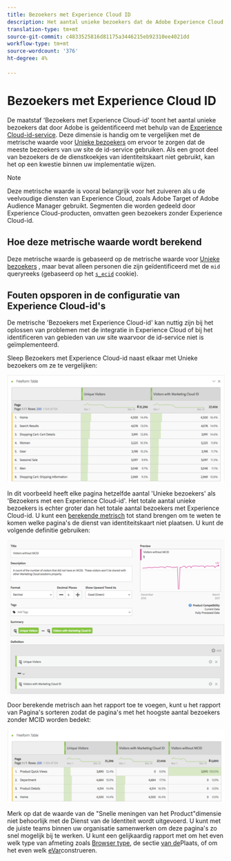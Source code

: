 ```yaml
---
title: Bezoekers met Experience Cloud ID
description: Het aantal unieke bezoekers dat de Adobe Experience Cloud ID-service gebruikt.
translation-type: tm+mt
source-git-commit: c4833525816d81175a3446215eb92310ee4021dd
workflow-type: tm+mt
source-wordcount: '376'
ht-degree: 4%

---
```



# Bezoekers met Experience Cloud ID

De maatstaf &#39;Bezoekers met Experience Cloud-id&#39; toont het aantal unieke bezoekers dat door Adobe is geïdentificeerd met behulp van de [Experience Cloud-id-service](https://docs.adobe.com/content/help/nl-NL/id-service/using/home.html). Deze dimensie is handig om te vergelijken met de metrische waarde voor [Unieke bezoekers](unique-visitors.md) om ervoor te zorgen dat de meeste bezoekers van uw site de id-service gebruiken. Als een groot deel van bezoekers de de dienstkoekjes van identiteitskaart niet gebruikt, kan het op een kwestie binnen uw implementatie wijzen.

>[!NOTE]
>
>Deze metrische waarde is vooral belangrijk voor het zuiveren als u de veelvoudige diensten van Experience Cloud, zoals Adobe Target of Adobe Audience Manager gebruikt. Segmenten die worden gedeeld door Experience Cloud-producten, omvatten geen bezoekers zonder Experience Cloud-id.

## Hoe deze metrische waarde wordt berekend

Deze metrische waarde is gebaseerd op de metrische waarde voor [Unieke bezoekers](unique-visitors.md) , maar bevat alleen personen die zijn geïdentificeerd met de `mid` queryreeks (gebaseerd op het [`s_ecid`](https://docs.adobe.com/content/help/en/core-services/interface/ec-cookies/cookies-analytics.html) cookie).

## Fouten opsporen in de configuratie van Experience Cloud-id&#39;s

De metrische &#39;Bezoekers met Experience Cloud-id&#39; kan nuttig zijn bij het oplossen van problemen met de integratie in Experience Cloud of bij het identificeren van gebieden van uw site waarvoor de id-service niet is geïmplementeerd.

Sleep Bezoekers met Experience Cloud-id naast elkaar met Unieke bezoekers om ze te vergelijken:

![Unieke vergelijking van bezoekers](assets/metric-mcvid1.png)

In dit voorbeeld heeft elke pagina hetzelfde aantal &#39;Unieke bezoekers&#39; als &#39;Bezoekers met een Experience Cloud-id&#39;. Het totale aantal unieke bezoekers is echter groter dan het totale aantal bezoekers met Experience Cloud-id. U kunt een [berekende metrisch](../c-calcmetrics/cm-overview.md) tot stand brengen om te weten te komen welke pagina&#39;s de dienst van identiteitskaart niet plaatsen. U kunt de volgende definitie gebruiken:

![Berekende metrische definitie](assets/metric-mcvid2.png)

Door berekende metrisch aan het rapport toe te voegen, kunt u het rapport van Pagina&#39;s sorteren zodat de pagina&#39;s met het hoogste aantal bezoekers zonder MCID worden bedekt:

![Pagina&#39;s zonder id-service](assets/metric-mcvid3.png)

Merk op dat de waarde van de &quot;Snelle meningen van het Product&quot;dimensie niet behoorlijk met de Dienst van de Identiteit wordt uitgevoerd. U kunt met de juiste teams binnen uw organisatie samenwerken om deze pagina&#39;s zo snel mogelijk bij te werken. U kunt een gelijkaardig rapport met om het even welk type van afmeting zoals [Browser type](../dimensions/browser-type.md), de sectie [van de](../dimensions/site-section.md)Plaats, of om het even welk [eVar](../dimensions/evar.md)construeren.
